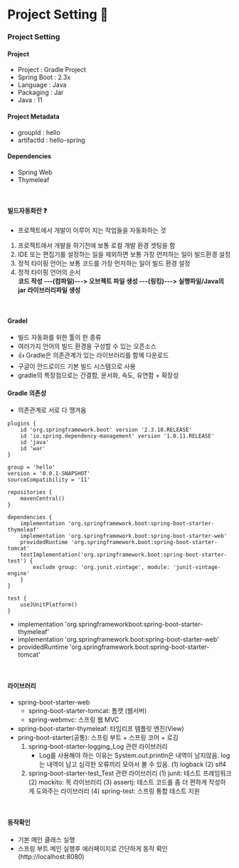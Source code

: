 # Project Setting 🌿

### Project Setting
#### Project 
+ Project : Gradle Project
+ Spring Boot : 2.3x
+ Language : Java
+ Packaging : Jar
+ Java : 11

#### Project Metadata
+ groupId : hello
+ artifactId : hello-spring

#### Dependencies
+ Spring Web
+ Thymeleaf
<br/>

#### 빌드자동화란 ❓ 
+ 프로젝트에서 개발이 이루어 지는 작업들을 자동화하는 것
1. 프로젝트에서 개발을 하기전에 보통 로컬 개발 환경 셋팅을 함
2. IDE 또는 편집기를 설정하는 일을 제외하면 보통 가장 먼저하는 일이 빌드환경 설정
3. 정적 타이핑 언어는 보통 코드를 가장 먼저하는 일이 빌드 환경 설정
4. 정적 타이핑 언어의 순서 
    <br/> **코드 작성 ---(컴파일)---> 오브젝트 파일 생성 ---(링킹)---> 실행파일/Java의 jar 라이브러리파일 생성**
<br/>

#### Gradel
+ 빌드 자동화를 위한 툴의 한 종류
+ 여러가지 언어의 빌드 환경을 구성할 수 있는 오픈소스
+ 👍 Gradle은 의존관계가 있는 라이브러리를 함께 다운로드
+ 구글이 안드로이드 기본 빌드 시스템으로 사용
+ gradle의 특장점으로는 간결함, 문서화, 속도, 유연함 + 확장성

#### Gradle 의존성  
+ 의존관계로 서로 다 땡겨옴
~~~
plugins {
	id 'org.springframework.boot' version '2.3.10.RELEASE'
	id 'io.spring.dependency-management' version '1.0.11.RELEASE'
	id 'java'
	id 'war'
}

group = 'hello'
version = '0.0.1-SNAPSHOT'
sourceCompatibility = '11'

repositories {
	mavenCentral()
}

dependencies {
	implementation 'org.springframework.boot:spring-boot-starter-thymeleaf' 
	implementation 'org.springframework.boot:spring-boot-starter-web'
	providedRuntime 'org.springframework.boot:spring-boot-starter-tomcat'
	testImplementation('org.springframework.boot:spring-boot-starter-test') {
		exclude group: 'org.junit.vintage', module: 'junit-vintage-engine'
	}
}

test {
    useJUnitPlatform()
}
~~~
+ implementation 'org.springframeworkboot:spring-boot-starter-thymeleaf' 
+ implementation 'org.springframework.boot:spring-boot-starter-web' 
+ providedRuntime 'org.springframework.boot:spring-boot-starter-tomcat' 
<br/>


#### 라이브러리
+ spring-boot-starter-web
    + spring-boot-starter-tomcat: 톰캣 (웹서버)
    + spring-webmvc: 스프링 웹 MVC
+ spring-boot-starter-thymeleaf: 타임리프 템플릿 엔진(View)
+ pring-boot-starter(공통): 스프링 부트 + 스프링 코어 + 로깅
    1. spring-boot-starter-logging_Log 관련 라이브러리
        + Log를 사용해야 하는 이유는 System.out.println은 내역이 남지않음. log는 내역이 남고 심각한 오류끼리 모아서 볼 수 있음.
        (1) logback
        (2) slf4
    2. spring-boot-starter-test_Test 관련 라이브러리
        (1) junit: 테스트 프레임워크
        (2) mockito: 목 라이브러리
        (3) assertj: 테스트 코드를 좀 더 편하게 작성하게 도와주는 라이브러리
        (4) spring-test: 스프링 통합 테스트 지원
<br/>

#### 동작확인
+ 기본 메인 클래스 실행
+ 스프링 부트 메인 실행후 에러페이지로 간단하게 동작 확인(http://localhost:8080)
<br/>







